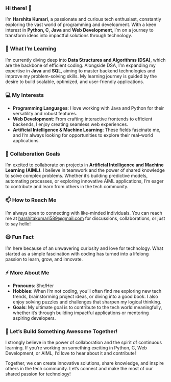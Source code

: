 ### Hi there! 👋  
I’m **Harshita Kumari**, a passionate and curious tech enthusiast, constantly exploring the vast world of programming and development. With a keen interest in **Python, C**, **Java** and **Web Development**, I’m on a journey to transform ideas into impactful solutions through   technology.  

### 🌱 What I’m Learning  
I’m currently diving deep into **Data Structures and Algorithms (DSA)**, which are the backbone of efficient coding. Alongside DSA, I’m expanding my expertise in **Java** and **SQL**, aiming to master backend technologies and improve my problem-solving skills. My learning journey is guided by the desire to build scalable, optimized, and user-friendly applications.  

### 💻 My Interests  
- **Programming Languages**: I love working with Java and Python for their versatility and robust features.  
- **Web Development**: From crafting interactive frontends to efficient backends, I enjoy creating seamless web experiences.  
- **Artificial Intelligence & Machine Learning**: These fields fascinate me, and I’m always looking for opportunities to explore their real-world applications.  

### 💞️ Collaboration Goals  
I’m excited to collaborate on projects in **Artificial Intelligence and Machine Learning (AIML)**. I believe in teamwork and the power of shared knowledge to solve complex problems. Whether it’s building predictive models, automating processes, or exploring innovative AIML applications, I’m eager to contribute and learn from others in the tech community.  

### 📫 How to Reach Me  
I’m always open to connecting with like-minded individuals. You can reach me at harshitakumari589@gmail.com for discussions, collaborations, or just to say hello!  

### 😄 Fun Fact  
I’m here because of an unwavering curiosity and love for technology. What started as a simple fascination with coding has turned into a lifelong passion to learn, grow, and innovate.  

### ⚡ More About Me  
- **Pronouns**: She/Her  
- **Hobbies**: When I’m not coding, you’ll often find me exploring new tech trends, brainstorming project ideas, or diving into a good book. I also enjoy solving puzzles and challenges that sharpen my logical thinking.  
- **Goals**: My ultimate goal is to contribute to the tech world meaningfully, whether it’s through building impactful applications or mentoring aspiring developers.  

### 🚀 Let’s Build Something Awesome Together!  
I strongly believe in the power of collaboration and the spirit of continuous learning. If you’re working on something exciting in Python, C, Web Development, or AIML, I’d love to hear about it and contribute!  

Together, we can create innovative solutions, share knowledge, and inspire others in the tech community. Let’s connect and make the most of our shared passion for technology!  
